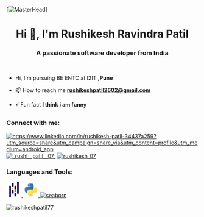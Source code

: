 [![MasterHead](https://imgs.search.brave.com/KGXMbXQFFGyZfDhKioErsndwx7YVHxpxkKJBI70YEbY/rs:fit:860:0:0/g:ce/aHR0cHM6Ly9jMC53/YWxscGFwZXJmbGFy/ZS5jb20vcHJldmll/dy85NjkvNTYvODQ3/L2FkdmVydGlzaW5n/LWFuYWx5c2lzLWFu/YWx5dGljcy1ibG9n/LmpwZw)]
<h1 align="center">Hi 👋, I'm Rushikesh Ravindra Patil</h1>
<h3 align="center">A passionate software developer from India</h3>

<p align="left"> <a href="https://twitter.com/" target="blank"><img src="https://img.shields.io/twitter/follow/?logo=twitter&style=for-the-badge" alt="" /></a> </p>

- Hi, I'm pursuing BE ENTC at I2IT **,Pune**

- 📫 How to reach me **rushikeshpatil2602@gmail.com**

- ⚡ Fun fact **I think i am funny**

<h3 align="left">Connect with me:</h3>
<p align="left">
<a href="https://linkedin.com/in/https://www.linkedin.com/in/rushikesh-patil-34437a259?utm_source=share&utm_campaign=share_via&utm_content=profile&utm_medium=android_app" target="blank"><img align="center" src="https://raw.githubusercontent.com/rahuldkjain/github-profile-readme-generator/master/src/images/icons/Social/linked-in-alt.svg" alt="https://www.linkedin.com/in/rushikesh-patil-34437a259?utm_source=share&utm_campaign=share_via&utm_content=profile&utm_medium=android_app" height="30" width="40" /></a>
<a href="https://instagram.com/_rushi__patil__07_" target="blank"><img align="center" src="https://raw.githubusercontent.com/rahuldkjain/github-profile-readme-generator/master/src/images/icons/Social/instagram.svg" alt="_rushi__patil__07_" height="30" width="40" /></a>
<a href="https://www.leetcode.com/rushikesh_07" target="blank"><img align="center" src="https://raw.githubusercontent.com/rahuldkjain/github-profile-readme-generator/master/src/images/icons/Social/leet-code.svg" alt="rushikesh_07" height="30" width="40" /></a>
</p>

<h3 align="left">Languages and Tools:</h3>
<p align="left"> <a href="https://pandas.pydata.org/" target="_blank" rel="noreferrer"> <img src="https://raw.githubusercontent.com/devicons/devicon/2ae2a900d2f041da66e950e4d48052658d850630/icons/pandas/pandas-original.svg" alt="pandas" width="40" height="40"/> </a> <a href="https://www.python.org" target="_blank" rel="noreferrer"> <img src="https://raw.githubusercontent.com/devicons/devicon/master/icons/python/python-original.svg" alt="python" width="40" height="40"/> </a> <a href="https://seaborn.pydata.org/" target="_blank" rel="noreferrer"> <img src="https://seaborn.pydata.org/_images/logo-mark-lightbg.svg" alt="seaborn" width="40" height="40"/> </a> </p>

<p><img align="center" src="https://github-readme-stats.vercel.app/api/top-langs?username=rushikeshpatil77&show_icons=true&locale=en&layout=compact" alt="rushikeshpatil77" /></p>
